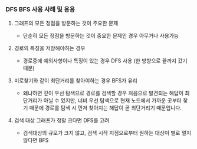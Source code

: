 ### DFS BFS 사용 사례 및 응용

1. 그래프의 모든 정점을 방문하는 것이 주요한 문제

   - 단순히 모든 정점을 방문하는 것이 중요한 문제인 경우 아무거나 사용가능

2. 경로의 특징을 저장해야하는 경우

   - 경로중에 예외사항이나 특징이 있는 경우 DFS 사용 (한 방향으로 끝까지 갔기 때문)

3. 미로찾기와 같이 최단거리를 찾아야하는 경우 BFS가 유리

   - 왜냐하면 깊이 우선 탐색으로 경로를 검색할 경우 처음으로 발견되는 해답이 최단거리가 아닐 수 있지만, 너비 우선 탐색으로 현재 노드에서 가까운 곳부터 찾기 때문에 경로를 탐색 시 먼저 찾아지는 해답이 곧 최단거리기 때문입니다.

4. 검색 대상 그래프가 정말 크다면 DFS를 고려
   - 검색대상의 규모가 크지 않고, 검색 시작 지점으로부터 원하는 대상이 별로 멀지 않다면 BFS
